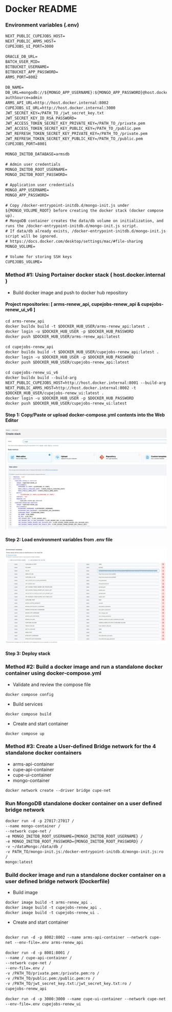 # Docker README

### Environment variables (.env)

```commandline
NEXT_PUBLIC_CUPEJOBS_HOST=
NEXT_PUBLIC_ARMS_HOST=
CUPEJOBS_UI_PORT=3000

ORACLE_DB_URL=
BATCH_USER_MID=
BITBUCKET_USERNAME=
BITBUCKET_APP_PASSWORD=
ARMS_PORT=8002

DB_NAME=
DB_URL=mongodb://${MONGO_APP_USERNAME}:${MONGO_APP_PASSWORD}@host.docker.internal:27017/${DB_NAME}?authSource=admin
ARMS_API_URL=http://host.docker.internal:8002
CUPEJOBS_UI_URL=http://host.docker.internal:3000
JWT_SECRET_KEY=/PATH_TO_/jwt_secret_key.txt
JWT_SECRET_KEY_ID_RSA_PASSWORD=
JWT_ACCESS_TOKEN_SECRET_KEY_PRIVATE_KEY=/PATH_TO_/private.pem
JWT_ACCESS_TOKEN_SECRET_KEY_PUBLIC_KEY=/PATH_TO_/public.pem
JWT_REFRESH_TOKEN_SECRET_KEY_PRIVATE_KEY=/PATH_TO_/private.pem
JWT_REFRESH_TOKEN_SECRET_KEY_PUBLIC_KEY=/PATH_TO_/public.pem
CUPEJOBS_PORT=8001

MONGO_INITDB_DATABASE=armsdb

# Admin user credentials
MONGO_INITDB_ROOT_USERNAME=
MONGO_INITDB_ROOT_PASSWORD=

# Application user credentials
MONGO_APP_USERNAME=
MONGO_APP_PASSWORD=

# Copy /docker-entrypoint-initdb.d/mongo-init.js under ${MONGO_VOLUME_ROOT} before creating the docker stack (docker compose up).
# MongoDB container creates the data/db volume on initialization, and runs the /docker-entrypoint-initdb.d/mongo-init.js script.
# If data/db already exists, /docker-entrypoint-initdb.d/mongo-init.js script will be ignored.
# https://docs.docker.com/desktop/settings/mac/#file-sharing
MONGO_VOLUME=

# Volume for storing SSH keys
CUPEJOBS_VOLUME=
```

### Method #1: Using Portainer docker stack ( host.docker.internal )

* Build docker image and push to docker hub repository

#### Project repositories: [ arms-renew_api, cupejobs-renew_api & cupejobs-renew_ui_v6 ]

```commandline
cd arms-renew_api
docker buildx build -t $DOCKER_HUB_USER/arms-renew_api:latest .
docker login -u $DOCKER_HUB_USER -p $DOCKER_HUB_PASSWORD
docker push $DOCKER_HUB_USER/arms-renew_api:latest

cd cupejobs-renew_api
docker buildx build -t $DOCKER_HUB_USER/cupejobs-renew_api:latest .
docker login -u $DOCKER_HUB_USER -p $DOCKER_HUB_PASSWORD
docker push $DOCKER_HUB_USER/cupejobs-renew_api:latest

cd cupejobs-renew_ui_v6
docker buildx build --build-arg NEXT_PUBLIC_CUPEJOBS_HOST=http://host.docker.internal:8001 --build-arg NEXT_PUBLIC_ARMS_HOST=http://host.docker.internal:8002 -t $DOCKER_HUB_USER/cupejobs-renew_ui:latest .
docker login -u $DOCKER_HUB_USER -p $DOCKER_HUB_PASSWORD
docker push $DOCKER_HUB_USER/cupejobs-renew_ui:latest
```

#### Step 1: Copy/Paste or upload docker-compose.yml contents into the Web Editor

![dockerstack.png](dockerstack.png)

#### Step 2:  Load environment variables from .env file

![env_variables.png](env_variables.png)

#### Step 3: Deploy stack

### Method #2: Build a docker image and run a standalone docker container using docker-compose.yml

* Validate and review the compose file

```commandline
docker compose config
```

* Build services

```commandline
docker compose build
```

* Create and start container

```commandline
docker compose up
```

### Method #3: Create a User-defined Bridge network for the 4 standalone docker containers

* arms-api-container
* cupe-api-container
* cupe-ui-container
* mongo-container

```commandline
docker network create --driver bridge cupe-net
```

### Run MongoDB standalone docker container on a user defined bridge network

```commandline
docker run -d -p 27017:27017 /
--name mongo-container /
--network cupe-net /
-e MONGO_INITDB_ROOT_USERNAME={MONGO_INITDB_ROOT_USERNAME} /
-e MONGO_INITDB_ROOT_PASSWORD={MONGO_INITDB_ROOT_PASSWORD} /
-v ~/dataMongo:/data/db /
-v PATH_TO/mongo-init.js:/docker-entrypoint-initdb.d/mongo-init.js:ro /
mongo:latest
```

### Build docker image and run a standalone docker container on a user defined bridge network (Dockerfile)

* Build image

```commandline
docker image build -t arms-renew_api .
docker image build -t cupejobs-renew_api .
docker image build -t cupejobs-renew_ui .
```

* Create and start container

```commandline

docker run -d -p 8002:8002 --name arms-api-container --network cupe-net --env-file=.env arms-renew_api

docker run -d -p 8001:8001 /
--name / cupe-api-container /
--network cupe-net /
--env-file=.env /
-v /PATH_TO/private.pem:/private.pem:ro /
-v /PATH_TO/public.pem:/public.pem:ro /
-v /PATH_TO/jwt_secret_key.txt:/jwt_secret_key.txt:ro /
cupejobs-renew_api

docker run -d -p 3000:3000 --name cupe-ui-container --network cupe-net --env-file=.env cupejobs-renew_ui

```